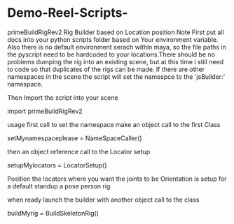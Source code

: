 Demo-Reel-Scripts-
==================

primeBuildRigRev2  Rig Builder based on Location position
 Note First put all docs into your python scripts folder based on Your environment variable.
 Also there is no default environment serach within maya, so the file paths in the pyscript need to be
 hardcoded to your locations.There should be no problems dumping the rig into an existing scene, but at this time
 i still need to code so that duplicates of the rigs can be made. If there are other namespaces in the scene 
 the script will set the namespce to the 'jsBuilder:' namespace.
 
 
 Then Import the script into your scene
 
  import primeBuildRigRev2
 
 usage first call to set the namespace make an object call to the first Class 
 
 
 setMynamespaceplease = NameSpaceCaller()
 
 
 
 then an object reference call to the Locator setup
 
 setupMylocators = LocatorSetup()
 
 
 Position the locators where you want the joints to be Orientation is setup for a default standup a pose person rig
 
 when ready launch the builder with another object call to the class
 
 buildMyrig = BuildSkeletonRig()
 
 
